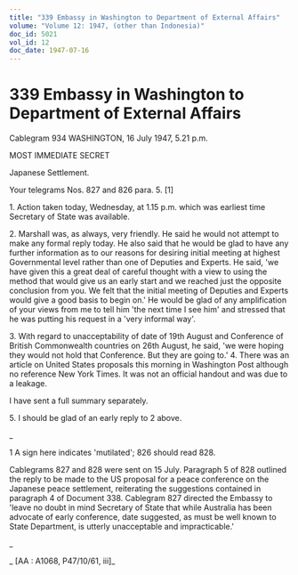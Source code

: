 ```yaml
---
title: "339 Embassy in Washington to Department of External Affairs"
volume: "Volume 12: 1947, (other than Indonesia)"
doc_id: 5021
vol_id: 12
doc_date: 1947-07-16
---
```


# 339 Embassy in Washington to Department of External Affairs

Cablegram 934 WASHINGTON, 16 July 1947, 5.21 p.m.

MOST IMMEDIATE SECRET

Japanese Settlement.

Your telegrams Nos. 827 and 826 para. 5. [1]

1\. Action taken today, Wednesday, at 1.15 p.m. which was earliest time Secretary of State was available.

2\. Marshall was, as always, very friendly. He said he would not attempt to make any formal reply today. He also said that he would be glad to have any further information as to our reasons for desiring initial meeting at highest Governmental level rather than one of Deputies and Experts. He said, 'we have given this a great deal of careful thought with a view to using the method that would give us an early start and we reached just the opposite conclusion from you. We felt that the initial meeting of Deputies and Experts would give a good basis to begin on.' He would be glad of any amplification of your views from me to tell him 'the next time I see him' and stressed that he was putting his request in a 'very informal way'.

3\. With regard to unacceptability of date of 19th August and Conference of British Commonwealth countries on 26th August, he said, 'we were hoping they would not hold that Conference. But they are going to.' 4. There was an article on United States proposals this morning in Washington Post although no reference New York Times. It was not an official handout and was due to a leakage.

I have sent a full summary separately.

5\. I should be glad of an early reply to 2 above.

_

1 A sign here indicates 'mutilated'; 826 should read 828.

Cablegrams 827 and 828 were sent on 15 July. Paragraph 5 of 828 outlined the reply to be made to the US proposal for a peace conference on the Japanese peace settlement, reiterating the suggestions contained in paragraph 4 of Document 338. Cablegram 827 directed the Embassy to 'leave no doubt in mind Secretary of State that while Australia has been advocate of early conference, date suggested, as must be well known to State Department, is utterly unacceptable and impracticable.'

_

_ [AA : A1068, P47/10/61, iii]_
